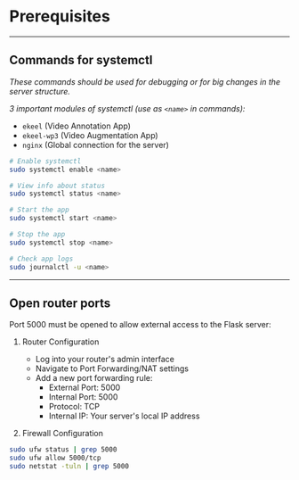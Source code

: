 # Prerequisites
------

## Commands for systemctl
*These commands should be used for debugging or for big changes in the server structure.*

*3 important modules of systemctl (use as `<name>` in commands):*
- `ekeel` (Video Annotation App)
- `ekeel-wp3` (Video Augmentation App)
- `nginx` (Global connection for the server)

```bash
# Enable systemctl
sudo systemctl enable <name>

# View info about status
sudo systemctl status <name>

# Start the app
sudo systemctl start <name>

# Stop the app
sudo systemctl stop <name>

# Check app logs
sudo journalctl -u <name>
```

-------
## Open router ports

Port 5000 must be opened to allow external access to the Flask server:

1. Router Configuration
   - Log into your router's admin interface
   - Navigate to Port Forwarding/NAT settings
   - Add a new port forwarding rule:
     - External Port: 5000
     - Internal Port: 5000
     - Protocol: TCP
     - Internal IP: Your server's local IP address

2. Firewall Configuration

```bash
sudo ufw status | grep 5000
sudo ufw allow 5000/tcp
sudo netstat -tuln | grep 5000
```